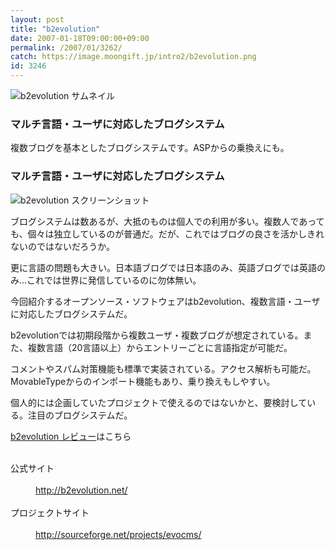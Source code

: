 ```yaml
---
layout: post
title: "b2evolution"
date: 2007-01-18T09:00:00+09:00
permalink: /2007/01/3262/
catch: https://image.moongift.jp/intro2/b2evolution.png
id: 3246
---
```

 ![b2evolution サムネイル](https://image.moongift.jp/intro2/b2evolution.t.png "b2evolution サムネイル")
  

### マルチ言語・ユーザに対応したブログシステム
  
複数ブログを基本としたブログシステムです。ASPからの乗換えにも。  
<!--more-->  

### マルチ言語・ユーザに対応したブログシステム
  

![b2evolution スクリーンショット](https://image.moongift.jp/intro2/b2evolution.png "b2evolution スクリーンショット")

  

ブログシステムは数あるが、大抵のものは個人での利用が多い。複数人であっても、個々は独立しているのが普通だ。だが、これではブログの良さを活かしきれないのではないだろうか。

  

更に言語の問題も大きい。日本語ブログでは日本語のみ、英語ブログでは英語のみ…これでは世界に発信しているのに勿体無い。

  

今回紹介するオープンソース・ソフトウェアはb2evolution、複数言語・ユーザに対応したブログシステムだ。

  

b2evolutionでは初期段階から複数ユーザ・複数ブログが想定されている。また、複数言語（20言語以上）からエントリーごとに言語指定が可能だ。

  

コメントやスパム対策機能も標準で実装されている。アクセス解析も可能だ。MovableTypeからのインポート機能もあり、乗り換えもしやすい。

  

個人的には企画していたプロジェクトで使えるのではないかと、要検討している。注目のブログシステムだ。

  

[b2evolution レビュー](http://oss.moongift.jp/review/i-3271.html)はこちら

  
<dl>
<br><dt>公式サイト</dt>
<br><dd><a href="http://b2evolution.net/" target="_blank">http://b2evolution.net/</a></dd>
<br><dt>プロジェクトサイト</dt>
<br><dd><a href="http://sourceforge.net/projects/evocms/" target="_blank">http://sourceforge.net/projects/evocms/</a></dd>
<br>
</dl>